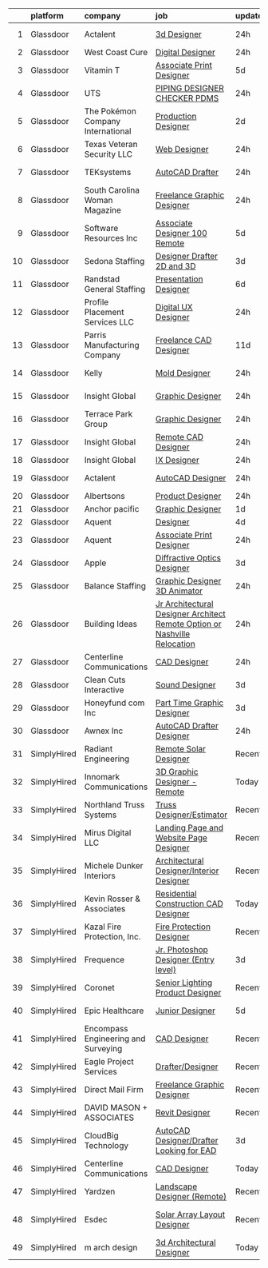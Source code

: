 

|    | platform    | company                             | job                                                                                                                                                                                                                                                                                                                                                                                                                                                                                                                                                                                                                                                                                                                                                                                                                                                                                                                                                                                                                                                                                                                                                                                                                                                                                                                                                                                                                                                                                                                                                                               | update_time   | location          |
|---:|:------------|:------------------------------------|:----------------------------------------------------------------------------------------------------------------------------------------------------------------------------------------------------------------------------------------------------------------------------------------------------------------------------------------------------------------------------------------------------------------------------------------------------------------------------------------------------------------------------------------------------------------------------------------------------------------------------------------------------------------------------------------------------------------------------------------------------------------------------------------------------------------------------------------------------------------------------------------------------------------------------------------------------------------------------------------------------------------------------------------------------------------------------------------------------------------------------------------------------------------------------------------------------------------------------------------------------------------------------------------------------------------------------------------------------------------------------------------------------------------------------------------------------------------------------------------------------------------------------------------------------------------------------------|:--------------|:------------------|
|  1 | Glassdoor   | Actalent                            | [3d Designer](https://www.glassdoor.com/partner/jobListing.htm?pos=115&ao=1110586&s=58&guid=00000182a56fd1928209be5ce1911ebd&src=GD_JOB_AD&t=SR&vt=w&ea=1&cs=1_2a99fc34&cb=1660632945581&jobListingId=1008072207025&cpc=0C139D4CAD5A6DB2&jrtk=3-0-1gaimvke2joq1801-1gaimvkeki6hi800-adb9abefc59e4c9c--6NYlbfkN0ChYVx_I3yfZ_JDY3EFoivtqvi_stwnZ_kRt8Dowt_l_d1ydueao4NE-oUleRJ4yhj-tWDigIkT5E6fK1uNbJaKfv8JEfTQ0zJrR1OUXUI3hcEK6ufD5WAO6iExwwNeBWFkgAgohavH00fqPN8cI9IybYbo5TmvQBp4zA14CY5bSjHiX8Ay755g2t_fS9a9kqvLyN1K9MlzgAWXoQ-YojAh5c4jI-cZet4_s2lT_FF4g2h1BS1gIuyEEU8Nee70e3nh58Q-C8EYsnQp9bkQQZSJxwyDN2rV-AaOgOWOCegUSZmbNBJZfH5x9JbapAbOHUoiCztPvXQuDBg8C8tEeQq0tcVLkd9u8UEBCHPhdHreoYwoxVaB1MV8exANaxVrk-pLSSyga3XTpkNQNX6oHWMgvOqei6gl_w2MsR5ZUtschQSJFOKzDr4kI1uu6NSfEA1-cArSjn0cRedaAagzSh4qOv2M4L5-TSbRIdf47YhfUda1oaV1TSQSzL5DoKNxp94bFIEXS6riUgnfUDCt0oeb6w_o-YRiQuwLqQmms3f5O-nUuFNgcE0OuEV329k9UmoManyBESR5tkp-c4VmcGgjswU3iewL7wE12UFq2H9FhgYNCCRYGhaX3vP83rI_y-GcVACTEDFG1HsO9PJME1xF3nAPv9ysvjJ4Agalz5zRif_Boe8DesaJ6wbPqlZG3yxF86jz9J7R2TZ7z0XQaNeicD19B8LR-evz1OHmTw-DvLN_23JQUIb-BJpJDxE-3Q1UFNEWihk4v_ts-5FYyZ08MmOFLagAjrIvbz6IWz7_cWW1wQkk_93m3qR4avOfk7xAtxoi1_rT9dBAg10J5-ktdPY9F_6ccmLdegdscdUJ5ZlqXOdndI2l3sbztedwVRCN4hTpXDyGaZCE_7vN_9kAOCV3ftromjwASxMrmuIXI7gEgrozxt4GGspf8B8OIbNf4gRklRHHWBy8TJIh2yE9pXR1DzYrQ5ss_eGuQrMXNA%3D%3D)                                                                                                                                                                                                                | 24h           | Liverpool, NY     |
|  2 | Glassdoor   | West Coast Cure                     | [Digital Designer](https://www.glassdoor.com/partner/jobListing.htm?pos=109&ao=1110586&s=58&guid=00000182a56fd1928209be5ce1911ebd&src=GD_JOB_AD&t=SR&vt=w&ea=1&cs=1_5b9970f0&cb=1660632945579&jobListingId=1008071878075&cpc=F4EED0218A761C36&jrtk=3-0-1gaimvke2joq1801-1gaimvkeki6hi800-dc2d633d919a3509--6NYlbfkN0CNayYzF1mBaI40OgT78t3Q2d9IxlwDzhsYR4HK7epYUYZQQ63_v0ZtXFMROOAW-K9tDpToQou7zQF1G0NoRB57I3GUZNq5D4NC3zRr5aY9mIshirYND7cGeqpEOe1bJK_N5FX0nbf_UaylPZigVEJlimGazHjAVa9IunPb6AnTcHlaN3qEbEGYWAsfhjnMNUqacfaAX19zpgoOhUAMgZNIUSSHvEo-IXDgIbbnl7wQgQ7N2752IsDdjBNpBlpEJG7rLO77VJ-IVgVGGKbsruG7mHUWBLhEprandNH470GpDzZY1XRyM0Kz68MLTG8FtBtzkmbe6wKBlnHrlocXBxxhSSHS9yvJYKnv6mLc12kMf30vQC79KRDtwSXh1dD7SO60Pz5nrskWhyX1w_jjtpvNBUckyHRaoxuBpGAtMPDXodl5RVo5oBdtuk6Dzg2PDT8Ujcc25z1fiBnNfYmcNsYPliVBN7DvSV5WwYyaKltDkaBbfaKcOoQOc9TK17G8-uA%3D)                                                                                                                                                                                                                                                                                                                                                                                                                                                                                                                                                                                                                                                                                                                         | 24h           | Irvine, CA        |
|  3 | Glassdoor   | Vitamin T                           | [Associate Print Designer](https://www.glassdoor.com/partner/jobListing.htm?pos=129&ao=1110586&s=58&guid=00000182a56fd1928209be5ce1911ebd&src=GD_JOB_AD&t=SR&vt=w&cs=1_70d30c33&cb=1660632945586&jobListingId=1008065785605&cpc=654405A9B1E0A9F5&jrtk=3-0-1gaimvke2joq1801-1gaimvkeki6hi800-3f2075a96d992cd4--6NYlbfkN0DMrcEu7yrtATojKJA7cEzGQ3FdRGWLh0CZQInL4ECGI6k5tN82kdM0OKoro5eXmjocCna2NqwWn_wGiL8oa93vyqBb6CrLsyOu5N_lpWo9JtVIEeGDe-5WXNYuIyTNJ-n9EiyV0UVL-NkVPQMr3qvrhELkXi4do3yxyKmhb9f3F3-zP5c7stx2gHZOiCf-1lfCbrbCPXbCdTYg-GGmPimAnlpNAc2Q8AXtUpvi46q073P09Xj2bcdphDJ6qLOFeTUe42fCyzph6ToSKTBJBxA98l6Gr-0_3laHkNQKTNGui_UFBNaGNpNbgMUYMwoimSCKJtkErIsjWPDSn8y1WTcsXnTFiCwyTmYkRcOmSgBOxNoWHy7PYla10z2jKlydxqn4KDJ5KyltL9u2DTX-KayeCwToeQfOyVxauE57PZETW_2ePB1gA8cJDFzRFzZUHdlz-v34hrA8xRNP220aV1bg61QbfKyqghA%3D)                                                                                                                                                                                                                                                                                                                                                                                                                                                                                                                                                                                                                                                                                                                                                      | 5d            | Remote            |
|  4 | Glassdoor   | UTS                                 | [PIPING DESIGNER CHECKER  PDMS ](https://www.glassdoor.com/partner/jobListing.htm?pos=103&ao=1110586&s=58&guid=00000182a56fd1928209be5ce1911ebd&src=GD_JOB_AD&t=SR&vt=w&ea=1&cs=1_42e879ec&cb=1660632945578&jobListingId=1008072094186&cpc=E1C07D31E98CBB16&jrtk=3-0-1gaimvke2joq1801-1gaimvkeki6hi800-4ad24804b29078de--6NYlbfkN0D-KHsG1r_f2pFjBcZYK5RdY5BCnmO5zEP18hsQpln7sUbsDevT-v4QbgJkdLOv53EtHThIb7qY2Qo94WWktg2Lc2o9iDLK9KAZjR3kM8H63V-JFOh_ncap46Z7WRRZbjjwTICKhpjNb8tISbj0g1QVS_O1AWP8yJ-WCGYKYsEJmyDBLnAzqjg4Q3PqI178YmCNtd7hSwgVjh_iDIUsAH5zAujmGnOwjLBUMpyItN_VlFb_TtYEm8a2E0P_WLdiJkhfTbPvYmcFQAblevS1AlIjF4z_JzXKLyQYWqSDw6Rm-TjN0AgSFLZJxbFG8lYb48bj9NqaNLAZ3RD7ReZ6trnqpBOlr1joWkcuSLUyHHgPmDWtqBjqBJSmYUkO5XxkM5l8dWj9AHFQXlNMcQ8QVeaTUsJNeNn8FIPcQ3cCULFnZZdu5ZrtWdYKCdmTwWJJOOh8FUgUoU4XwJ9tx5rc1EHuiZ5QSayWIVzQ5qLU1tProiF43pG1UnEtznOKzXXbkFNSv2V5bt8PRQ%3D%3D)                                                                                                                                                                                                                                                                                                                                                                                                                                                                                                                                                                                                                                                                                             | 24h           | Remote            |
|  5 | Glassdoor   | The Pokémon Company International   | [Production Designer](https://www.glassdoor.com/partner/jobListing.htm?pos=107&ao=1110586&s=58&guid=00000182a56fd1928209be5ce1911ebd&src=GD_JOB_AD&t=SR&vt=w&cs=1_1c78eabb&cb=1660632945578&jobListingId=1008069960134&cpc=18C9CE28155C17C5&jrtk=3-0-1gaimvke2joq1801-1gaimvkeki6hi800-e5e687c9b2ad3558--6NYlbfkN0CsgUO0V2fSZxJANSxJiftVXeq1wpG4BxYFHzXoW0hPJnnKXvOitF3aOGGKDfgwzkQXfuzfYXf1HzZcb7z9mKbsvYnEbfDZHwgGJcc1YbVrdzQGFgE31k_A2_4dDi0_w_MrMdUcTCi9PGa69Oj9Ff3faJDdlEsYznhuSZVbQdzdCwa8IrqKuyRFWVjXh0dd32YGFak2U10Tw9-vdffydmbh12kkzsAy6BFWdQvU4KinXEbnOq7Lpi6eKHWtWcSD2gZmiOeWKYM66u2o8MjDSdjaVLpXFXAgs048F-DVP0ufsW-SoeKCL4Z22jcozX1tUg1nIgcJt4pw5wgkAqNyYk2J3S8O4ryewEHg8rObmer0RnHgCkkTxWsjVSBwkjYr3Je9BxXyR3pVL5EtWHKqV-U1IgxeLKoHw8CCM8olPqXxdqIHI4k_sr7xmp_ylVT0XVxHUCGP1-2EgqqY8b0wi68N_nM3-IEkmR4zS99HMIlqpbmdbh9OV2Z4WCFZ6w5W2MEc4vaulfTSSB-ulSyUElD71MgJwfbysLaxwaH3CwzssC3CC2UNkWF1CvYEPMSu1yTaW9tvtQcfsYqZvKklTvxR9xfuSIiQUti3h3UDclFc_sGAnDnzL8mkHpue0QWBsy_F08grCG3JAU7tSUWzPvaLV2TQKK2NZaP1xAglOlC5LaKWr8_LPeC5Wnm73a_y8nuMOx1hLLSNNdwyEKbqoOl07LMahdJor7qrVuelVGpdKliHIFy5JslhM4naMQS6ObEG8Q0hxKtKGVfbXtwAym1RLxRe2fZEXw8aRK1vFFspqvxAB6tb1M5CXHg5vZ-lZOh3fXJKr11leXB1t3UTmLu-fCY6q4xt3NntcaBHyfreoGUKsux7kcUxZgQL5dacAIIAC3s5HbKXiPQWUF1TAN4sk8mbvGTt5pZ-ZneSf5UMLg%3D%3D)                                                                                                                                                                                                                                                                             | 2d            | Seattle, WA       |
|  6 | Glassdoor   | Texas Veteran Security LLC          | [Web Designer](https://www.glassdoor.com/partner/jobListing.htm?pos=108&ao=1110586&s=58&guid=00000182a56fd1928209be5ce1911ebd&src=GD_JOB_AD&t=SR&vt=w&ea=1&cs=1_a451d735&cb=1660632945579&jobListingId=1008071728283&cpc=1120CD366D53BFD9&jrtk=3-0-1gaimvke2joq1801-1gaimvkeki6hi800-e2d08a19fbbe82fc--6NYlbfkN0AZiaPZyccuKjlre0e0RaBFeO48J0QExrO5hcuLctOVaMCP73eJtwCG_IKpKc4n1EFz5uYvq2EMHugXJEMsgBkzAWZkgT84EIPmMDpV0Ep8UWAu88t4z8aQ6duU81VpPiHE_fedq-g3VAA9IKtXiVuxogVRv--IDbshQ0rtUO4mHrElF5CPGSzQm0CD3qwZlO5YSmrtiTZaNW5bmuFNX1ySkxjkUGJOAbjxb5kOjPCiCinqUcQR2k4dvWAzFbTUsPQbpnDJkd1Lc54_8vO-XoBvHOMywXrUV4VsoxzorSS8sbDfkXp8-2vRQ4TUC3yvYbQLyKuYrkI4V6Wum2uHaXCZvi2fFB3GCdRify4P2NWI-TeD_KQu7xVs4ozJSFBoeW1MP-XfcrRJwmR-USWv8aH5crYHcvVG9ZXdz0Tbnrq1n5G9wqamYKb6QsVzvWAwDpKSIBQ00HnH_sfP40NPKVF_cSsoGu6uYUI7sdb3zDcRA5GOsDubGJUOwwcQiqYVuj4%3D)                                                                                                                                                                                                                                                                                                                                                                                                                                                                                                                                                                                                                                                                                                                             | 24h           | San Antonio, TX   |
|  7 | Glassdoor   | TEKsystems                          | [AutoCAD Drafter](https://www.glassdoor.com/partner/jobListing.htm?pos=126&ao=1110586&s=58&guid=00000182a56fd1928209be5ce1911ebd&src=GD_JOB_AD&t=SR&vt=w&cs=1_7ebc160e&cb=1660632945585&jobListingId=1008072869301&cpc=1FDE87803EF93CD3&jrtk=3-0-1gaimvke2joq1801-1gaimvkeki6hi800-a20da3023ff7555f--6NYlbfkN0AuKz8EBO1xHDEL7V2YF9xF3dC_I9B9i-Zw2Jh8clPMK3KTieKealHQ6RyR_0E3ipRFKDZxGK8hSyWlmpmP935Gm5ktvFlCwLY_wvuJp7juVkT5dyC2UfTDNOSLdkhe0fWUGmjh3s5wkh3aEbnVo-9eL7qA38PjLdFtM4i4v2pYt0SO9cJse7PoHUdHc_4C6oUAxwFGAGQsw94NygSHJjp1Py3Z6tUuS90TnjzHUNRxL_B606FzPXlm4xcL0STQva6XTSlMQ61Ss0_LRanJ9zIB1M0TnQZWR_Go5kLo9Tsw5hd4CSQw0ItQ6g0RAvswek7GePqdrKx4L8nLPEap1IN55PJQKt9fS7wOZH8Bxb_S6tWW3846O6Gv957uoKDE-TTaQzJmNVRdHC7CuZo-ya3cMsO06egZgN3-8gIuI3c-zDXCYjgyU0L_OgeCe7vbbPi0e-o08ILeoNpg3s0fuQXm4L28fqDGHFSxQUFTsl9Q3ffQ16cMa8YPoFk49cbzFWgZq_5sllsxUVty6GJctmcJ2_wdkdCmSqGyDxR4iEE7-LslTknQK3ARQEdiMsISBi0M38EBi3N5de__Qpefbzo9MRNxTO55xeS5Okf-2uuvXPxV4fZSIqOxGvleqMtclrRsT6PtLSc03TxW8TrDZ6kvI_KiOhxPy7beMAsrAJy6rBBPN53FOZALniRiBMSFTkU7ysTreidiEo0KUgnyIstxB_SOH3WSv5RNXoHbcHhT3SLLzghxkC-XXiz8hEduBSIlygWGyv3KlHdA7sJqgVVc4oyJwid8syjoG_kcFz5JkI6-c3Uewr0UCb3I30s0aHlVv5LFi34s5Oh3oii8mYv9sYjLPPSzTfmtfxaNM-Lj6lPkLU8t1aW4SZ6gAllJz5NzjMpt9WCqbNWDgky8IQokDPGHolaosTqnZuxdhPArYxNBQqdZQ6lx)                                                                                                                                                                                                                                                                             | 24h           | Las Vegas, NV     |
|  8 | Glassdoor   | South Carolina Woman Magazine       | [Freelance Graphic Designer](https://www.glassdoor.com/partner/jobListing.htm?pos=101&ao=1110586&s=58&guid=00000182a56fd1928209be5ce1911ebd&src=GD_JOB_AD&t=SR&vt=w&ea=1&cs=1_8ed1594d&cb=1660632945578&jobListingId=1008071923766&cpc=9EDA28EADF1DF7F0&jrtk=3-0-1gaimvke2joq1801-1gaimvkeki6hi800-152aa32d01559340--6NYlbfkN0DsBOlmEAMqZtav1V1WKZO3RUElpafjggtWvxyDQ3xFSp838B2Cke2NjM4es025NXrYa6RSKd2UUj2i2nRfQRiYMOtTwSDI0x6ab8Lq5PWeq8M_o_BECNcTSzEkUf1mw8JPEETN-8mDq76o0dVB6hEs4ymPuDtbga-3R4U5RCUQmz2ZJQAO1t0BgrRaZwcu9uunMpxrgoNZKQezO7tJ9bg99HyDQp9fUkjjEh55oxMM_2BelXjmJ5JZ9V2DODWX6t7XyjUNjQQll7CCIpesyHLC2kMT4PVf69ixYnazFLD4XIsT9jrw7iRuJZLqSUY6c7DE72gVrnYxT3SE53ZSsmZVjyCMOipNq8eDa5egz21CmKGyZoVdpo5st1e8T9ws7HaMsSnJiBGvK32Wuod-d4S22rbXjpuV3TrVRNLE4kUesgzG8fRJOcqlnJerHHRGETayoQhaMiPS9r5t2FoXTTt7iprIlsJozdnBbprXCda4RyLzrUK3inNabBwDDmg1bcr4hUA2tyr1Rw%3D%3D)                                                                                                                                                                                                                                                                                                                                                                                                                                                                                                                                                                                                                                                                                                 | 24h           | Remote            |
|  9 | Glassdoor   | Software Resources  Inc             | [Associate Designer  100  Remote ](https://www.glassdoor.com/partner/jobListing.htm?pos=130&ao=1110586&s=58&guid=00000182a56fd1928209be5ce1911ebd&src=GD_JOB_AD&t=SR&vt=w&ea=1&cs=1_107500d9&cb=1660632945587&jobListingId=1008064848072&cpc=6FC5BA77C9A4CD78&jrtk=3-0-1gaimvke2joq1801-1gaimvkeki6hi800-554891a1d37a56e4--6NYlbfkN0A-7TqTJ-884Cex_Y5krdCeNtajjiiPqdburqUTJIohlyCiSLOWOsQYIC4MR3SKiB7mDicIwWjKWqRqlOJc5l_z6ubJ2KHYhX67iu4ahxpNWHnxtsxWaEZPEp46LvfVsIbTeNraRmnKcGhxA5gu2RLbDdzmIiH246lL8aTWC43uISU4ZXPof1Xdhw_X9PUSILUGWickEOCEzzhauizuI2nzCYITAVPoWZvaz0eAgJYAqbKNRi5ukY9QfzIBlKJo9GpYi9VQEXDABAsOKtQY8QuzaoKbc345T-5UHanRpvYT3z5Q-CMv_9uTGysaEzldj3ZZWlf9cZDD7-6bav4R6dqlq4BQpS_kxPlxD9ViJHGW46VH2k9yUd6eRgDFbwUI-g5MC7g-GupB42jUsLI_gDDWM7TuAQ8DIpjApzSJAEbmTXZa0OtcGZUA21QjVvPkKa1irnqS93fWOfLod9ssY0Q-9eUgnXM0sAItYWKAEUwF0N8evWR5gs58WSI3_bMxN8RaLKTYhjTFCcQsBQamjn3F2PWqZ1C42jE1nee5soo0lEZ-ZFBVeBAdj12rIqBVo-wYPUAFBySvZSyBo4fg1vIPgTc1GWlJ3NseC4D7nsLNL7oglv2UqHR43goPeWnYXSBg18a28J47dC2lV5Id8HgA_r_hQiX7Wxcb3WP4FJoiYtZ4U174pEhnXaKU1pemNxHXFuQg_9mtZcot7MgDZQJ_PpiNCwjba_c5_Qf_BQlgvgRrcwdfmxlV86O0Ws9rSTjrLBuJTyIzy9N_baF4T8MGXDczLgZpR5jfqgBIvlXaEOelntRT02xauEXmICZXENCsIJWgtM3qbnD8MS8T9_P-5oTchN3vsJfxvmgy3-132en3mzEX8krCsTxKYd6Nn5srvpWrHq_lXa8UAlNxKwpokISNsOnTCVrHJQrLsWWtjVSHUFNlL1gwOZX-RCOMShiRiPpoV3gqe4AL6x9an2PBZiQpIGhD-CaLCdgqssMaDWD1BYwnutqbRzGNqHh5t9I%3D)                                                                                                                                                                         | 5d            | Washington, DC    |
| 10 | Glassdoor   | Sedona Staffing                     | [Designer   Drafter   2D and 3D](https://www.glassdoor.com/partner/jobListing.htm?pos=121&ao=1110586&s=58&guid=00000182a56fd1928209be5ce1911ebd&src=GD_JOB_AD&t=SR&vt=w&cs=1_c1e64a29&cb=1660632945583&jobListingId=1008068862458&cpc=3DB599BF2F4828F0&jrtk=3-0-1gaimvke2joq1801-1gaimvkeki6hi800-7b516993cf24cce8--6NYlbfkN0CTRLmfzwekP9kdn8MCpub2J-dAlmPPu-YzMlOQ6GyTqK4pYVBM3iZCLV_ZmCSmnvX9lCNrR8V2grFGvyNp2LNhZYoxZTPmZDPCqxh9MdbrmbGivjgvUDify74IRC-YjaU4S_QYrQsiKteIGRnBqHSduZloErnV48kTH-yZOe5LCfzsPuuOGX6_OgarxiFrcTHUDdHbZdGebx-8tj2ahHJCOp5mqiTYaMMKWW9WfT8pwYhyfqtB4T6v6EFF8b5DNNWLHOp4utbk_dkw7GtFAp4hQ3oTt3FxYfYD3OwN2lSaoKoE-9AmceaqiXI9Etqjbq_QHUfKo675XEoLE2vAgm7z7eSShDZz3-gp1KqWuQvN89_M_6QvTTFAejfcIMriTsyXVR4zp_W2x5EK2suMhPWYINBGKdEubwViJ23bWZk4_AuSv_xncnOJmwTDuGFMefF2LBxHkXka29b9bVX9e3PWt838jllZPrpHcLr0dQ3q9HvHID9pDn1aP_X9ChPLHHXxOmNZgsmONH1y63_3vhdB41avSkR8hd0XlGTZleXbMPpP5CLkiuPfnHTtRYXb1GVvqhCORZwRWA%3D%3D)                                                                                                                                                                                                                                                                                                                                                                                                                                                                                                                                                                                                                                  | 3d            | Dyersville, IA    |
| 11 | Glassdoor   | Randstad General Staffing           | [Presentation Designer](https://www.glassdoor.com/partner/jobListing.htm?pos=128&ao=1110586&s=58&guid=00000182a56fd1928209be5ce1911ebd&src=GD_JOB_AD&t=SR&vt=w&ea=1&cs=1_a9dd93cf&cb=1660632945586&jobListingId=1008063298542&cpc=3BA4CE39D5B5DEF5&jrtk=3-0-1gaimvke2joq1801-1gaimvkeki6hi800-0b54f212e55a6be0--6NYlbfkN0BP0SNj5t90jkfF5SbRhYc-YYyKnIlIACqwosTKYtJiUIZThkB0VlnPZlPMDYyUQwmw5_0k4iNpj_WEsspwh-S0oVsA2NlOygYAaNApMGLrS-MWydaLCHwMtbclT7s_22FUwOLWRr1CAY9lnSdIwmN7G3lYFUktr86MZuV3IUgzV2YGq9w-4OHvnv0--Os12UyHpgrV3zDzKuSraPE-KByTd_jEAh-m7u7msu3-KL1Ko--XyPh6QMIVaWaA0Zq8sTrwRX6Jza2_8IzJp_WIpSZ2LtqswbFAdQQQ5IeVsM2QPQ5ggoZfxm4Wvqi4ir_tYdg_Oj_c4TgnpqljfPRUHHlLzLmunWUP-yXOUKtxAcLCRxohdqZfAgzBs-kq9BPT1zihAIAxPvSZzQr4ivXmQYz8DLG_nbD3Hya-57Da848OovgbJ7PVp-0iS2nZfILW8KEDNom9Pq9dqyEbRVK08Ky6YO3BjJvKn1cycZtb3CLxyO4ursqA0VN_-A6pCFGq6-0WHG2zadi87Y_zdhzjvIphHR-Su980r8cs3DLUbHkHojnNUfdtRZX-laZQoNmuCAu9xAptD_Vev9ELVd3pJHl4_LmUvvJuHqzWEnDIaYE5VGhkdjoSf0LHiBDLYDBx3_SB0Gal9SXA-WJAkbX3ZhVl_Kn4XHiQa08%3D)                                                                                                                                                                                                                                                                                                                                                                                                                                                                                                                                                    | 6d            | Remote            |
| 12 | Glassdoor   | Profile Placement Services  LLC     | [Digital   UX Designer](https://www.glassdoor.com/partner/jobListing.htm?pos=118&ao=1110586&s=58&guid=00000182a56fd1928209be5ce1911ebd&src=GD_JOB_AD&t=SR&vt=w&ea=1&cs=1_09bc208d&cb=1660632945582&jobListingId=1008072864523&cpc=1120CD366D53BFD9&jrtk=3-0-1gaimvke2joq1801-1gaimvkeki6hi800-9b5437ab7eb32001--6NYlbfkN0AB9QmTA0CCjNV0D_cA_rQfbQIKI-slyn3CIlmX3zDlnnk7S89tk6b_lE3bmj4GiGS6XJosJnrl4tpd23JSc7xrtaPzP84zektZINU1SVvqHwrH5R3cLOCCUh0uC5Xq655rC_kWXwbxKq3QosoKFM6Cif7Hj9tuMf9l6QO4yBYFOcbDu41ardeAQzhDaRUVsC1Rti9ZlLTZ5krSvk9BzcnV4JFZIiQmLg4kn0cXj-20TWHVUt1gEVbkqtqCYglSgmIfqtzKz9iIm6Dcp5v5gdoNeczXDoVCKAde_ji5RuDGEd5MVN5izTwV47-y6_wbSAmfgzXr24asVRqWomSdwFPpD4GWf5Wcaj1yRdf3TZegtSA2kBEB-jpR0njM8C64OVlD59gHc1BsxNYKnH7SIizYgdEnWKv0A3d5J3Xy5yVgBPjRvtH2kcgNz07sxPH2RMzXPMvi2PJ84H88TRnmmn4lGFfhEDfYsXU-gnpvl8eoU5nPoXYhCUsgO6YrgckVmLhNJnqHkPmugmvoIyw2m2OuQH5b3MJmJ2PoosJfF74XSUd1T0f6G_GV)                                                                                                                                                                                                                                                                                                                                                                                                                                                                                                                                                                                                                                                                  | 24h           | Columbia, MD      |
| 13 | Glassdoor   | Parris Manufacturing Company        | [Freelance CAD Designer](https://www.glassdoor.com/partner/jobListing.htm?pos=111&ao=1110586&s=58&guid=00000182a56fd1928209be5ce1911ebd&src=GD_JOB_AD&t=SR&vt=w&ea=1&cs=1_fa048195&cb=1660632945580&jobListingId=1008053326360&cpc=1160948BCBA38B5B&jrtk=3-0-1gaimvke2joq1801-1gaimvkeki6hi800-5b16a7d49b3ad3c7--6NYlbfkN0AbiWdSgJSh_Q9SQJAOMIx5FD_sXsj7zEIWxuQ-sifCvk92jbD5ArFd2s63g04BHnCJT_ogiWzmoS1jHJzVaPFLU_-tx4uwES4a1FwSjcZaQi9-_Q8hCQ7gnLQlxMUpOo0BUayIHe2x6i8vlilSd19uPWA2mtDa3TI4Ee58AL4t9g9zVEdU2GI2wZbvb_8FB88quJaHuLJgudQI4d7tTryIW4EbvHMb_lvOQPXu79RrGmWraT7g9S3Lk6lcwSykSIooJut6m5DAgIA8YBiQ82FB1jp8Vb6U79Qg7DomeMrZaBsFEUAZKB2EmXCXtpczyMg_SWqm060SqOKqzMHQcSp5hPtaGYp9HVQh--mGUHS0D1QTzm1G_E0ZEgVXBbh0IMQkt1rWMjqzg2XZFPmI6z1D4OiTKcPjFZjbzsESXb5wHenEAWUfGLy8cN3m1O3XJw3jwn7GbWBSunoFn2ox5p1hWm_gzv2wCGyp2cVk1Nt6fUoa1ULTlkbb9F1eIMRbqqc%3D)                                                                                                                                                                                                                                                                                                                                                                                                                                                                                                                                                                                                                                                                                                                   | 11d           | Remote            |
| 14 | Glassdoor   | Kelly                               | [Mold Designer](https://www.glassdoor.com/partner/jobListing.htm?pos=120&ao=1110586&s=58&guid=00000182a56fd1928209be5ce1911ebd&src=GD_JOB_AD&t=SR&vt=w&cs=1_21aba7be&cb=1660632945582&jobListingId=1008072514205&cpc=2F9DD8B511C89582&jrtk=3-0-1gaimvke2joq1801-1gaimvkeki6hi800-a715c1ab274dff29--6NYlbfkN0D6qFSVCaa8tXn-rJ3OcXif2lPyFmwsE2iZBGE4YLg1gz3DzxANTQL2R188vJaRnac8FAnpvLKGFYgQex8V6NBmoKPJtWJvr74BKmBd_Sew6au8dirDtXKgl6eznMIDxrS55nOgbln5FI5ZyWVBDIL6xgVehrD1wG8_bgS_26lFbK-fwnSOI_z7QqiWlpir9HMwK7FOvC1BTydzkYMGc0TJcr0p9LCTKBH-k6ZOCjkl9PaW4lF-tZLBZ2K9BWHOOf9PdTOrbhH-Ve7wgpQSDX4tEam0UTMB14HGh4x3VAwQygcoZTAz724XAF2XDFFFtsIO-sxcF45sLzwOP65sq_Hne6Qx4s6tREnmsa14uYZtEiNbFm0QE41Xt-VH5yzpxjodkn9N4tl6hqRjeZicb4E3qUtgD3KwkeJwAlukiV0_bVWNBbVwtWwPyOihWmm24UEoDTKClmaarJcA05mXcywi08YRi2csd9X9HLmgMMA44LlQ4RxNb4NLF5sXXT42ah3QlUFOT3DU5y0-AvZEV3-BRKJJciLlIXcbfT3n2l-8jb74Y2nWoh-vV-J_gyQYKWMGsYvBGdar-krR4tq3z6_qBi7umQALHgPYNCNm5v7bTT4qvrQpcCmXqoecs78TAvfa2cyAgFEm4dHv1SDGznry7pdc5EBGYFhYVSEU0Y8ncvbwW4rY3kDoeLdmuMp88kPHpywqISqaM-VntIqlmdqowfifFrFnzULg12SSJAJOtT7spMAvW0OBFON9437Ul9-zAZXlW15wJ5GeaWx-JuFkUQdOrpyaGdcNcGsJij2NRRFn_6dNT5kUSFmGN_qxQ0EtAhtudl0AVtuFmCpioJvHt4einitrxMAZKYbB09B8PL4ILSt9MmpCOeDC-4FY4Amr-qAit3HaKHFKmblO3ELax4cXmZyOKgbQdD1wcQgqs9HSAZa-wEo4Oj8qB2tqhPijv14m9HXV_M8dQcJ2c-LWKOrY82EgTCldywyI0MAGxjWr4UVcNtZWZFUuG_vUNzIalaYukF77YBE0MzGbPNFcd2UizXdhkx0GRRjLiw_1BWLtLSJqFR9igun-PbTg7S1hHm8IdGI8kWtcSOZF18cnkBJxICj8pnKCfFYolFiTE5Krtw2J3U4kSHiFoBOTCCVp-UE5QB6qXyvLdxT5ZKqOj_q53pPoYiedLP3TbNNdugPp-vCgP2mfpUJ9clzB5Zc%3D) | 24h           | Port Richey, FL   |
| 15 | Glassdoor   | Insight Global                      | [Graphic Designer](https://www.glassdoor.com/partner/jobListing.htm?pos=117&ao=1110586&s=58&guid=00000182a56fd1928209be5ce1911ebd&src=GD_JOB_AD&t=SR&vt=w&ea=1&cs=1_33b33f21&cb=1660632945582&jobListingId=1008072469756&cpc=F41FEAB56D215062&jrtk=3-0-1gaimvke2joq1801-1gaimvkeki6hi800-94bc4dfec7494e9c--6NYlbfkN0BKkHZu3wF05EeDimN_p6sYpKCMArvwa95YdH7UpkaBCuXZAtggzO9lWFPdGsiWEnWoZKOtGEPRM2VDjm19OBMzX7uidoA9K6x6e119oZHhSg-cTAe1kYo1YZr0R8xgKo_Nm_6Iax-6L00BR3UBTLOWYv6fNRwXUwiMpRoMu4HTQtFGovdlvFxlR8XhnDwa19MpxeroVPkdCMBNohYJ_NGhMMU-gNniq6_XJZakOVnbxzJmfpIRq3DsdE-Q2YlID_6bJsZRCeD01xTN6yd-_0T1HFywnqHyKha81tPI2ZROczXcU-D6Pq0lmtWeD3WpLI-XK7oB-P6COKQqW7d6V4ZKmuq2K0V8zDxT-T6PTamr0vmw41rplW9UIzmBKA0-T17crgXwPo8QBVB2SCkJl8t9c3bI7zqJZ3xi1-xJesIaz76pp2EaOQ8WCkg98uHLK3K4MapkiZ4mlvOvlz19c5YmrzX2LidIPH3l6RynF8nVZn2wQoZHJf2bYDzHmhVVggrYUH4zPW0N9Q%3D%3D)                                                                                                                                                                                                                                                                                                                                                                                                                                                                                                                                                                                                                                                                                                           | 24h           | San Ramon, CA     |
| 16 | Glassdoor   | Terrace Park Group                  | [Graphic Designer](https://www.glassdoor.com/partner/jobListing.htm?pos=102&ao=1110586&s=58&guid=00000182a56fd1928209be5ce1911ebd&src=GD_JOB_AD&t=SR&vt=w&ea=1&cs=1_d0ab57c6&cb=1660632945578&jobListingId=1008071771163&cpc=883DC43018083D9A&jrtk=3-0-1gaimvke2joq1801-1gaimvkeki6hi800-1d00a75cd6ac082a--6NYlbfkN0Bo_CM2a8GgFIiw_-9fb5ug3xmG_MFCzpxBl7ntROtVZTUTxHtYlRzz3lw_bP8ctj5GdDi05X6UjoVBm9mDJGIGWdcVjIqK8pDDmJmd-nspBUEUl_wy8LI9qwPmmidA7fEAc2HS7zcIM2VU1Lo_Z70hDIeXVdpCHNHoxpNIJTTu-2WsIY3EVyCX3PRbQ8PWsN81ffotqXBdfAPjo1d0gRepfb6yknzoVowpLSbVdaT4zsjHnKEHhmnr926g5H-kR_mOnI1R--ybQ-oXbgjzDG5A53D9rp3gQHTjyvFI1_q87xppzkSMH2ajvk4VnmD1F3cFmzAIksjbtiNVOb-IAdUY9ozaZ61yi6kTI6rssDXK_8irrMbWIhL821XpduRyGhWVa7UKHNb9KuXGfEmhEcG6rFE1Qltq7QG8bb7Ck5zGXrREL9k-1nlgwIuQHLCEtNFEd6zFDR9wkCeLJ3TYN5mFSIzk_SBLlR86Ji51P-LmVeVOq6Qv7QPXsZdCWrqDyGfjSxxLBbZwRQ%3D%3D)                                                                                                                                                                                                                                                                                                                                                                                                                                                                                                                                                                                                                                                                                                           | 24h           | Remote            |
| 17 | Glassdoor   | Insight Global                      | [Remote CAD Designer](https://www.glassdoor.com/partner/jobListing.htm?pos=114&ao=1110586&s=58&guid=00000182a56fd1928209be5ce1911ebd&src=GD_JOB_AD&t=SR&vt=w&ea=1&cs=1_a0be0b46&cb=1660632945580&jobListingId=1008071987058&cpc=654405A9B1E0A9F5&jrtk=3-0-1gaimvke2joq1801-1gaimvkeki6hi800-e856ff6322a7555b--6NYlbfkN0BKkHZu3wF05EeDimN_p6sYpKCMArvwa95YdH7UpkaBCi52Bcb3JNt3gbZrKB95T4Yh1QqEfzu7qjFTdptpn2E5am5yZMHiKW4slHd1v5DBgsPYmiWiv2olA7-bZl4sW9kzPsKh0h0Rrw1-cwJ2Am8bub_Ba3B6DCsgrxEv6josim3nvRVObG4KX4BDg7oCvxE4tOHg46Jcnvlx1x08q6iz1lwWPLYWKvPEKqK_tPZiAA6u93OhUeSNXsQRM3Kp9APmZJc9G_9OdEVJflviqFTR10TJf_ntFZV8xO3nE0IjcGt24QEo5PsYHG3Y6jjNba9I9OyMxcjm0Z2_j0Ycdfr3uJo9VmyNdQwyYTJFedIy1xWJLXKUMv84y6lea2xlCxpeU0DDCzTLZ-5pQSu7CXEB5zq4QhndqoWiAjaZYhcG0JHH7GjfR14hgreBtgNgEQ8e5cseILYqYNGTGNZl2hT6ooXzhf3O2Us37lGmFCJ4UbYhE921QArDoCiYNt3GEKQHH98k5N-2Jg%3D%3D)                                                                                                                                                                                                                                                                                                                                                                                                                                                                                                                                                                                                                                                                                                        | 24h           | Remote            |
| 18 | Glassdoor   | Insight Global                      | [IX Designer](https://www.glassdoor.com/partner/jobListing.htm?pos=119&ao=1110586&s=58&guid=00000182a56fd1928209be5ce1911ebd&src=GD_JOB_AD&t=SR&vt=w&cs=1_6bf2f99c&cb=1660632945582&jobListingId=1008072193267&cpc=444700D72F2ECBCE&jrtk=3-0-1gaimvke2joq1801-1gaimvkeki6hi800-a1f51da21cd901d9--6NYlbfkN0BKkHZu3wF05EeDimN_p6sYpKCMArvwa95YdH7UpkaBCqc7l59ErwqcIquYO0j72peJIlMbi6TO9Q0uBErUWlVnHqDb0FphU072g6Il_BmNl61zcTQFXY1sSyS8gXGWk1XFM2rbMLCZ4ena5dnGuAendnE-ZBhDvm8TmYpou4iif78B1neZd-Y-YwuQR5YDGxxb_MBEyPD1aW7eX4tM4jmios_ozGg-hm0KyPSlvp7MrUsN2Dz8dRnqarbojlJz-ZFqGCQ91ZSqOe_638xcrI--bZpwtcHQ1R77EWnzGOUBSOre_JyIbv0ne2kYxmz2nNnde4Y94pVuT1DMTgQWClRWR1nRombiIBDm-n_AyssKDfVDxMoDYXXdCfkpfp3L5d1MnPco4AuDb9Om3_Tou-bb3RgmXgXqyZkkYwFZzpIgvFhWMUpIEVNnMtzYMF0fpabaydDTGp-H5DaeZlh64of95xqzHfG9Z_ppX5f4fnZYggGZCXKvyfkm7VNseglI_vE%3D)                                                                                                                                                                                                                                                                                                                                                                                                                                                                                                                                                                                                                                                                                                                                   | 24h           | Houston, TX       |
| 19 | Glassdoor   | Actalent                            | [AutoCAD Designer](https://www.glassdoor.com/partner/jobListing.htm?pos=123&ao=1110586&s=58&guid=00000182a56fd1928209be5ce1911ebd&src=GD_JOB_AD&t=SR&vt=w&ea=1&cs=1_ca3fb64a&cb=1660632945584&jobListingId=1008072880105&cpc=FA84DF7EA1EC2398&jrtk=3-0-1gaimvke2joq1801-1gaimvkeki6hi800-c2d922dedb884dd5--6NYlbfkN0ChYVx_I3yfZ_JDY3EFoivtqvi_stwnZ_kRt8Dowt_l_d1ydueao4NE-oUleRJ4yhga3EuJB49BQnJ49LHy5DcXSp0VpyL9bvs-VfUrTLggi1GWFg1kRnNL47Oy3xrSoOEDbh3q400rkuzC61aPeYw65pnb3bhmKiK58fpUn4DsUj6wilvMTPzEh3VG9kE73kyhkgHLuG7HI9a0H7mZJ7d-rDesxdLvHtlcNpm5HQJ_cI2sTu79FPTFHZKcaDAbcXYj4FAOuVWP9fYhkyDVUbW4QGJr7dKV6TnPSGIXMq629-xdDjcekuF305YtFf2efPTISByQtzHaNWwAIYOwdpt6cJ10ZY2AqncTweRB0bQfrDlWGcPF-PYi4yTT89XKYKOeOXSzTXk86K4Gt4AoE4TL6vXAGuKaZu0nhYQYnhSl_UAqpypgPep5BkhtKrh0EhpGok8lrv2l3BmTVvwWxbibBbLNdjgM9PhyxPpsTuLuICfYpybpMbLtoswD6JHnNB5Kv8HAGJ541Dm0E0niZ_JnGNgxWQeahmlCCSGnsg0lNtNT-HQTjMzokHwVLi15kUiGmSBsE5xvoDI2yXU6yMZGsgAaaW_EiB2-1GD5aU1REhR2-fWtwFfA9iYNns7TFPIKJtE1ZTzi2TEvRyn3iCRC9lhCHmS1PcUKBLv-ZVKXQhgUun9KBnkZk0zVd1V2lvCh9a2WDcIx15mh2WKajUVfObiFCDnufsjeb-vVLdANQVk9Q8KFDqSn61dg2AMNXvIejeKoCvmvnQcTQLt6t9Nxg4arGdj134qcW3jvzFjw9FfadmIw9IqdHtDZ2DDrVMCBUlpIR3sgEdnHxekqQ4cGIp6aZ2habLUFEppeurAkkBtDt5eaNcIc6_s8936lkJ6rCBLfMTIRyU_RHoyaZr80SlFggFMtoxE6BLQJjpHR_oKQL4TtLahS6W1MfsDfs6Aarnd9uRaapM4GF9r_GIi5Q2vfrxoHukaNeCOTDUc8eQ%3D%3D)                                                                                                                                                                                                           | 24h           | Las Vegas, NV     |
| 20 | Glassdoor   | Albertsons                          | [Product Designer](https://www.glassdoor.com/partner/jobListing.htm?pos=125&ao=1110586&s=58&guid=00000182a56fd1928209be5ce1911ebd&src=GD_JOB_AD&t=SR&vt=w&ea=1&cs=1_d8339e6f&cb=1660632945585&jobListingId=1008072230636&cpc=1160948BCBA38B5B&jrtk=3-0-1gaimvke2joq1801-1gaimvkeki6hi800-443c3222faca4c24--6NYlbfkN0ARyD88zZa8G4fZaD6jLAgXtQ8K-B7dWBWCK8oXQKVaKig_6nzqbLjwMGuvQzHRYlMY7kwXudGIZbfDtJC1iosHJAKEOpowBn8UZMGtipQ4oPkEXuCw5zBpngGA02HuWJkl-2MxiyjIBBpvWaimYTCDXAnb2CaP5C1by68F-kmWmD1VlIU2hLdwLQ4rWjZ1PUU0Tv4TMlBbNXzhdt1I2mAyCu8skJHyzRiUCI1YNZ-GODz04m3K2ruK4iAFbmL0qcIBW1CkMgs1I3nSvb7ExohrKVN_z2dHrVQxGh-JtMcHnHbc3tcRUCM9hu_LkxgtREewjcvQl1qcM-cY0NkQeO69LMIqTE6Sy9gBqNDXo0UAK2yRt8BOap4mUnGQnwzY7zbrbxECHJQEEjADlS3H5AvZw1XeNRwvrzmvS-XnELTKzAozCYmHRJqePe9Pib7inBeS4SRdAgkw4ZAXo4lnoaC3iMcjBOtRAEXycjPUehniWc4wAQTtODcG7cXZbtFN1PhYBKH6Y2k0Aw%3D%3D)                                                                                                                                                                                                                                                                                                                                                                                                                                                                                                                                                                                                                                                                                                           | 24h           | Remote            |
| 21 | Glassdoor   | Anchor pacific                      | [Graphic Designer](https://www.glassdoor.com/partner/jobListing.htm?pos=110&ao=1110586&s=58&guid=00000182a56fd1928209be5ce1911ebd&src=GD_JOB_AD&t=SR&vt=w&ea=1&cs=1_2ebf4a81&cb=1660632945579&jobListingId=1008070156957&cpc=451933188B21919D&jrtk=3-0-1gaimvke2joq1801-1gaimvkeki6hi800-1929efd182986724--6NYlbfkN0DeyJ4CP5CzwT7broxeUwKBt3co1QwKwWitRQqJu2WRZ_kKpMlMYLC_RKmm7AbRJRd3YOEvMG3vNU2tc1zUk-fGFZxxlbGv86mwarwAbXEfl18TGLts7aSmT2LaKyaUmmlVMO0Es2bY-EsRyldHgQitetA9cvkPZ4CS6O8E83hLk8B6aOA2bj4KneYtCDlflYhf0nzYJbz5H3tRRkrwGEnga-3urOwgIvN-Fx_fM7_jPdU7nP2ve_toCYPHZi2nSVv47h0BVpk4cHo-yxLjbUDfipXdRKUbvGavGKK_2uf--U2euGblj5CLI4gnr3Rh9A9Xdmg8j125P_ssAOme1NkmY_xXIXJhXYEPUTyz1WV9EbQUONunLoKoe2fNi4l4AilzTQnko96FwOBt-FlwZlJK2EIG3NYxN0EAwid4D_i3Lxnoy7u7cc-3VZp7znhB_ikIGFT4MJ4V6ll_taxiHedKTM5ffcGnIFePOvuTCPwMuiK56tYOfe7yii5Vk_VmegE%3D)                                                                                                                                                                                                                                                                                                                                                                                                                                                                                                                                                                                                                                                                                                                         | 1d            | Remote            |
| 22 | Glassdoor   | Aquent                              | [Designer](https://www.glassdoor.com/partner/jobListing.htm?pos=127&ao=1110586&s=58&guid=00000182a56fd1928209be5ce1911ebd&src=GD_JOB_AD&t=SR&vt=w&cs=1_b7da3efb&cb=1660632945585&jobListingId=1008067092714&cpc=334ABAF5D42DC775&jrtk=3-0-1gaimvke2joq1801-1gaimvkeki6hi800-ac64986e2b4de6e5--6NYlbfkN0DMrcEu7yrtATojKJA7cEzGQ3FdRGWLh0CZQInL4ECGI9gD0Wolx9R2EDT7B77c2cQiCSnbCMQd_C_cLuDUtmt5n2aq-cPqxY8Jm8ZvfC8O7effs3tyA7wAgUar14u2AaVu0T8dKG3X8em2znhIB4hYljeJCSSTjzab9F-K2WdTRHuWXkmXxXsXzF6aSb_dpUIhhORHQKTGCVacV9JKg3DGG10aoiwMuETxcHl8G968vp0BXhOLyIhA15Ga7z5BQBgek8Z_fANYKPy2_vVeia9gbuLDyK15T_Q9MTrlxAj60LE3ER1VoJV3AQYMR1lxloCfxJmFpDL-1xz3Pv5g3tlacI_05hQrpIBfwSDmfdh8OWuAo7LVi77p-n9ju1pmX9V0FzwdYLsesQZWc1ni5M1T25T3QUwu0NMU8JMBjgoB4fnNOVJZ8BacjAa1MYCXNUGNUNEiVdMcp7anu4r8cxa8)                                                                                                                                                                                                                                                                                                                                                                                                                                                                                                                                                                                                                                                                                                                                                                                    | 4d            | Remote            |
| 23 | Glassdoor   | Aquent                              | [Associate Print Designer](https://www.glassdoor.com/partner/jobListing.htm?pos=116&ao=1110586&s=58&guid=00000182a56fd1928209be5ce1911ebd&src=GD_JOB_AD&t=SR&vt=w&cs=1_ef8c5ad1&cb=1660632945580&jobListingId=1008071958967&cpc=654405A9B1E0A9F5&jrtk=3-0-1gaimvke2joq1801-1gaimvkeki6hi800-00f356cc2357cb46--6NYlbfkN0DMrcEu7yrtATojKJA7cEzGQ3FdRGWLh0CZQInL4ECGI9gD0Wolx9R2EDT7B77c2cT3jsZRKD9cpf2kSZ8aJawxUGuPKwAXb6krssOLydSUOabMRWaagORXU-_kQyICX94AxzDdSMaltvHcbW16VRvCp3YuoA-VoKBJuiFGTVdItnqFZj4RNq-X0hrJA8Q8tefvowDrI4hHGiWx3bmPZAnNAs4IuFeHuOzXC84Y7C1zKGWGkz0rXZfS6cG1ZiwkzGij3-NMR_mTk8f0c9Prbi1B-7C8OKd6gUJ0PzRPF_TmpZ0rsffSGBNWQhgV-1Ea0eFibnyxzA7EGItZ0wkTR34Lsjdx5LQSPpy4CuhOKa18zdf66CRDyKh4Xb-ybJbhXWFr43tKzHqLl0R8TTmf_Gu0wRuzXVt0GcOzl3qfRe6roGFE3hrgRX0qjpF9TApyXUvPQFdvaakSuWFNnKt2gg-n)                                                                                                                                                                                                                                                                                                                                                                                                                                                                                                                                                                                                                                                                                                                                                                    | 24h           | Remote            |
| 24 | Glassdoor   | Apple                               | [Diffractive Optics Designer](https://www.glassdoor.com/partner/jobListing.htm?pos=112&ao=1110586&s=58&guid=00000182a56fd1928209be5ce1911ebd&src=GD_JOB_AD&t=SR&vt=w&cs=1_543703de&cb=1660632945580&jobListingId=1008068025909&cpc=3DB599BF2F4828F0&jrtk=3-0-1gaimvke2joq1801-1gaimvkeki6hi800-59888b7cdad0d9f2--6NYlbfkN0BvKrLyj5gPmtZO9T8euul8TCxuuKNOtzRJOomxnwSEodTz2Bc-sPZlPHrT5BCwu4Szv4lzjJONXlP8i34akC2Vo6wAd1wLRmQ5dyJnxWFBBLk8Ce6U6RO90fRAb7Lz9hrVlQtFLfij8zRlxbZYRRyL6D6z1NjtPXzLAqa3pXSfVlZF80k-QwdEHv_UmFK8iuvcFA50VjZ6Jrb25NxPEUiHxKytYkdU-yCRBkki3m1wQDXf5AKncTGRsdn9FPJRsbf_d7gpMa4am8HXW9OMjVQ7Lm0ofHwFs8R2l51-nYgn_YC0YtUswnk2nZH4-K1iTwFC-RSoYP_lNf-n8NW6VAVtJE1uADjym2H_KWFMnupeKAOuKz6xYM62c1rjBGXsODGumhQIweQOri281wjVZRxu3a_-YOlUVySf3kwYG0G6zTPxf9vhexLOE9Eqc6KPGctws54OcWaqfdp6llR3fy-UFLIwxBdvKFq_UUTq7ktWab5xeetO1mliIJyQrgTblUHD8tDQMneeVUYzwUIeSO0XcoH3i487UcEnIm9re8xjHP4LjxQN-VYMJ7cdnWo45LXuWyciZ_AD_U6QzjprLaZO-2dOGuZuZPQTgjWGi7EkmZ9IYq6anHfJnhrmoCI-ngQd6EoXgggRONpBjZgUdCdM5LuEP0UAsCNdeaWTYHfztKfVlwQZeGFtYvfzkF7duI5eZaIUjHE8GUgsccs6JWOTiSvLfeR0iMPp3XxZDe8yWQIXht5pqDEaDel6NwTCzWzXpvSB-3ZgHzJmMroQdA4R1rof1NMIhziHtuRg-emy2-lCVsuhRQLmYJ2JEbXIjsiBaPSOCEBUsuPcuGNYmRF-anQIvOGP5Qxqm-k9RM1s726zpSJpRT_r0LyAD0JYybhjL-6BvDmLMllS703vxXYbRnQLm-5L0wUB8-p7-2e8MzWdci81DdHdxVJGJakAhTPZd_00wgjpCtIbNFoA4lxd)                                                                                                                                                                                                                                 | 3d            | Boulder, CO       |
| 25 | Glassdoor   | Balance Staffing                    | [Graphic Designer   3D Animator](https://www.glassdoor.com/partner/jobListing.htm?pos=124&ao=1110586&s=58&guid=00000182a56fd1928209be5ce1911ebd&src=GD_JOB_AD&t=SR&vt=w&ea=1&cs=1_f9081235&cb=1660632945585&jobListingId=1008072298683&cpc=6FC5BA77C9A4CD78&jrtk=3-0-1gaimvke2joq1801-1gaimvkeki6hi800-8b69e963d5f83041--6NYlbfkN0A8rnb6lc_tT8WXC6HRrFEklcfrOHg3bjckyZ4Hab6pWmvn-PrGjb0fUfyJY8Uf96nAwpWDdaCb9yR9o2-y8A9d_MohrFUaDEuFM7k2OJjj8B2ll1TL0Uk27yaoqWkIew1JP5kpPILxzy0m5uJG8ZE6kTj-WJYJHNy4vGrJQtepkEGXGzETjMqT7f2WbRTpaWU65TivHpITyYywOwzPmK2h5GQ7Vfz4S39MmKhhOs5gkNZvFLfQYpMMpQztdpAb-_nQZOA5qafMO7VBqdwxXbDsLX6IQuNFdyNfj69kbnJqHTVEpQjC2R4oaFBJDe4kCHQj3tY6oxqhfq_b-eKAnM_qCIuP9RhNuF6beGp8tURoM39LVXy2cgCGSOgW5Tb6LonXZ7xEiWxtujGbrSX1W12vlcamJIJ-eTynfMCPiLg-UspZxM1pyNTONKJJrG_QbzWjnnAZ0PUxOHnKaPokHcMfV_arXr0ujYSjKBbJe2THKqLtHHAGgXB8L2lahbwF4u-MvXlngTCDXA%3D%3D)                                                                                                                                                                                                                                                                                                                                                                                                                                                                                                                                                                                                                                                                                             | 24h           | San Jose, CA      |
| 26 | Glassdoor   | Building Ideas                      | [Jr  Architectural Designer Architect Remote Option or Nashville Relocation](https://www.glassdoor.com/partner/jobListing.htm?pos=113&ao=1110586&s=58&guid=00000182a56fd1928209be5ce1911ebd&src=GD_JOB_AD&t=SR&vt=w&ea=1&cs=1_79af8ecd&cb=1660632945581&jobListingId=1008072311077&cpc=6FC5BA77C9A4CD78&jrtk=3-0-1gaimvke2joq1801-1gaimvkeki6hi800-4b5eb4e3618f5525--6NYlbfkN0BoeN8o2TtYIymYcGb3iHz_h7Kekt3ZVqOBcUvSGCcqpd9CRRxNmh7YWASKXMghaIRXYKOxCsFeEBuBZN_KjpuK5KWG96u2Exwj4Fyb8CSn9jMhg7MWIbVkc_jNuCP5x15YPs7uJLiGZb4UzB3cCID6WWqRdOwXfg5Uw2KkXilb327hkQmp240G8v_EB4cbM1ygAfRB7KJoDtYiG37qY7Ttb2NMX3e1uR_Y-Svi_RuQy-YGMbwP2uK56CZDf0AR9ABGpkjmx6JFBIbQuJdr8cb_6qgZvjOkol_zf9ZpIWIt_8jueFSqlQ25vn3MH6rbcCPHeRoBy4R9Y1kNdpaufQCuzwKjMjYwhn3qFNmZPYLMigDrFBeMCFmL2YU2mLVIUqwIQ6mK8A8-3Uurkn9EUyX-RG44xKFcmNeNRCP2oV8u0gBViJ26bm3V17wwD6TDBUdn6ucqZLut6Rnu8JgO8CT0MaIuFXb9qcFZpbU2f_ZVE0XH4cXxYePtCRv22FB5T9U%3D)                                                                                                                                                                                                                                                                                                                                                                                                                                                                                                                                                                                                                                                               | 24h           | Remote            |
| 27 | Glassdoor   | Centerline Communications           | [CAD Designer](https://www.glassdoor.com/partner/jobListing.htm?pos=105&ao=1110586&s=58&guid=00000182a56fd1928209be5ce1911ebd&src=GD_JOB_AD&t=SR&vt=w&ea=1&cs=1_cf7334a3&cb=1660632945578&jobListingId=1008072205373&cpc=26740BCDE5E48596&jrtk=3-0-1gaimvke2joq1801-1gaimvkeki6hi800-bf5223bf12e8a6ba--6NYlbfkN0C_cH-M7pBhD_l2MZIfqY8brsaNg07J5c7zsK0N7ZYxe77poMKVwntlMvZq15Xz0-WG3lBYnpzxD_3wigqpe7_BjjPU1MbYSVTVAYOaCK0jfHS66PssBAnEZfpWIEWTF1uknoeyopLvkX36zSHaReBjNmTZW_xuOnLU4Dsocy5C0aTprWXgfYW_pWerdx964BGiIe8D9zFkNpAJY6xny2jf1u_oryf_DSsYlXGG2D1l79Cig91AmGjumJn30aYZ8Qv1XS8xlwlznK4NkeSwxjE5cRRduKOnVHGL0hh1w3lj5R1-rWhB2g2kAgs4lg28-pVPlDFMSbZY4BaI9IVjH-jv89R8xhwfOhAMlLJR1GNNg1AtPIPhRlf9tXm1ikiwmNsv68-hlmZ7VcA0Meecty0eDiYwG5e27TDpq8Iz2qonWMV9UcayTtwHvK4rj2V4fxlxc8OCurYDLmHRxXIrH6-FcGTDBxTILmV95CTtEbtLjwcn2DtPAgATDYBwn74XilI%3D)                                                                                                                                                                                                                                                                                                                                                                                                                                                                                                                                                                                                                                                                                                                             | 24h           | Remote            |
| 28 | Glassdoor   | Clean Cuts Interactive              | [Sound Designer](https://www.glassdoor.com/partner/jobListing.htm?pos=104&ao=1110586&s=58&guid=00000182a56fd1928209be5ce1911ebd&src=GD_JOB_AD&t=SR&vt=w&ea=1&cs=1_da7f401d&cb=1660632945578&jobListingId=1008068462835&cpc=B076152010A3B66C&jrtk=3-0-1gaimvke2joq1801-1gaimvkeki6hi800-180f36a67d041096--6NYlbfkN0BdWmvb-rJl2QNnPZsqfom0WtyBpRDZD-qGOAPpXEAerX6a6oApLbNube8VIkmBRry4WGRoB0qsfFORcDwlv5J-Sd2QpNdWVPU3rpOKe16b-v51oCGYFn1Gg0GCh9sLO-2YemhZ2pKU_mGnQ6gmjy9PJXCZWcP9S85pmy_gMB17x15owpHU1MnjT43sqb3YyQBym17IQyB9Z5sb8L84tKTMOBRmQ_vB_kfb9-F1WjoseGvYRicTO-stGcl5R72nbRYof4c-QHgpPC99sDzCnNksJ1IS_OgqWDx2NH1UVqvavIrAyuDJYXo8p3B4V_Pzz3JtIvE66e6CR10yAp7Fo6g2r2-rgVnk4rTzlH4fE3U3V4xPBVPwpjOJFD8PHLHrxIe5Dp9joO-nsRlwYIBMD4nvRr-_yzaLwPs9ujvLB1W7SokuA-SCYhm_4nlF6KT_wRAHNqq3qnsJLBe4Xcrz-A8rwKWRfFLzkAuc_WOfqjuEFzQC1DUV-5vy)                                                                                                                                                                                                                                                                                                                                                                                                                                                                                                                                                                                                                                                                                                                                         | 3d            | Remote            |
| 29 | Glassdoor   | Honeyfund com  Inc                  | [Part Time Graphic Designer](https://www.glassdoor.com/partner/jobListing.htm?pos=122&ao=1110586&s=58&guid=00000182a56fd1928209be5ce1911ebd&src=GD_JOB_AD&t=SR&vt=w&ea=1&cs=1_dcb39711&cb=1660632945584&jobListingId=1008068923492&cpc=AC285F3A3ECA6BB0&jrtk=3-0-1gaimvke2joq1801-1gaimvkeki6hi800-9a42c314b1239c0e--6NYlbfkN0D4cdOzPazORtjoLPJ7nJj3xkgL00Vb0aGCX2WMI4I_JkMiP4SeKoY0Unw1fWj0qd8s4MpJkVXQbuFhsL7QTz2n_ul8oKHnUutWK-P-1DA_HbcNIOLwWz7u1lUKpbpu9yEAGylB8bRSNFguwANX09pLzB3acvVSsdfB8zC_1kPzImM5YmcIler1FxXYyu1wamxRzOmYzGDYdH3tvVH_URlG-I4rXHZC0GpV77QuTuzNEkfbMBWfpH1O9fbk_iqqKwR97avheos-o0nhpfLK_vuXn9vwnlTMFzYFsN9Xwhk8oJlzIS5dTRfez-ZD_yAig4t6ngrF5wgT_YnSIIcsL5or55aBpkdVTFta8_C-FpkUL6uAIpsw3Cys-xKybvUSuWPDtv29JIe7CdffVXXkmm5c767JT1jw1N59e1JJ3wM8Ax74bpaQcHPrmIUvvC_90hdb6jl0vjyD-mspz7nh6u-kRbDdxzk5AJOs2PwFc7rzWL4t-DhG76Ren93k7YtWS9pNrYWMmCNpsQ%3D%3D)                                                                                                                                                                                                                                                                                                                                                                                                                                                                                                                                                                                                                                                                                                 | 3d            | Remote            |
| 30 | Glassdoor   | Awnex Inc                           | [AutoCAD Drafter Designer](https://www.glassdoor.com/partner/jobListing.htm?pos=106&ao=1110586&s=58&guid=00000182a56fd1928209be5ce1911ebd&src=GD_JOB_AD&t=SR&vt=w&ea=1&cs=1_28a6453c&cb=1660632945579&jobListingId=1008071648359&cpc=883DC43018083D9A&jrtk=3-0-1gaimvke2joq1801-1gaimvkeki6hi800-a5884e09118464eb--6NYlbfkN0Cp_WSJKd_Pz82imZmURPbhd3kYBsiZi4lpMLOH6vOlLPzokIxeo4E3Ql3bLY9ed14rDs04IwqkDBKwdduTzRDOxDcdfrYGK1U5B10DSqEbQbzXeYl4mzcK9BjiiDLHgxFjlHqh1VSgftFv60yNWTS1WSZ4Yyfx8jAPzZfo4Xw0rAn8d_-Ry6e_e_0fgoHLlgxAyhi7BZnIPs6T5D9IJGOpWRYwkHwAT5V9QJgGzBLn2IaEGSLftbTJkvMDNghXze4axVFRecWg9tWFDljNkMgOtOmHBG7dRxpWb17pFL6kxIS6YQOh0RgVbDFX-Cr4ubWOaZDHBHDktA78gZq5zTeZhFZkAn7qMzW0_sOd0iYfjgbQFsscTq7ZQcK2Yjym4nf4Z_1ML__gPR6UzjUDYC4BPBbwK0d5P7Qua0AP0qk0omOjk75qL-PEjesancgBT3_OGyH_x6lyuwawdCjjr9U62D01LRicB4dmhVwoSNm2CiazMNtFzGLLkj81ZYWY8wQNqHI0jnKaJw%3D%3D)                                                                                                                                                                                                                                                                                                                                                                                                                                                                                                                                                                                                                                                                                                   | 24h           | Ball Ground, GA   |
| 31 | SimplyHired | Radiant Engineering                 | [Remote Solar Designer](https://www.simplyhired.com/job/D3GdbkWMzKUtzwulUgKYJH90rDp6E9EA_Jl7K3c5YfTSJxYWAYTe7A?q=3d+designer)                                                                                                                                                                                                                                                                                                                                                                                                                                                                                                                                                                                                                                                                                                                                                                                                                                                                                                                                                                                                                                                                                                                                                                                                                                                                                                                                                                                                                                                     | Recently      | Remote            |
| 32 | SimplyHired | Innomark Communications             | [3D Graphic Designer - Remote](https://www.simplyhired.com/job/ihgQ1rvZbAkuMZrMAbzFP3aqmVFwHdOU7lbgItc3LrGqoTagOkelmQ?q=3d+designer)                                                                                                                                                                                                                                                                                                                                                                                                                                                                                                                                                                                                                                                                                                                                                                                                                                                                                                                                                                                                                                                                                                                                                                                                                                                                                                                                                                                                                                              | Today         | Pittsburgh, PA    |
| 33 | SimplyHired | Northland Truss Systems             | [Truss Designer/Estimator](https://www.simplyhired.com/job/eXHmyhC_G3bspORl7dy3EtkSUZ5FONRXNF4XLaxs3Zc_8M15KEV9IA?q=3d+designer)                                                                                                                                                                                                                                                                                                                                                                                                                                                                                                                                                                                                                                                                                                                                                                                                                                                                                                                                                                                                                                                                                                                                                                                                                                                                                                                                                                                                                                                  | Recently      | Fargo, ND         |
| 34 | SimplyHired | Mirus Digital LLC                   | [Landing Page and Website Page Designer](https://www.simplyhired.com/job/oo4dqrQQgFs9sUqyaAn7EyQ-_xmtovakrgmdemUB7YAejn5is6LAsg?q=3d+designer)                                                                                                                                                                                                                                                                                                                                                                                                                                                                                                                                                                                                                                                                                                                                                                                                                                                                                                                                                                                                                                                                                                                                                                                                                                                                                                                                                                                                                                    | Recently      | Remote            |
| 35 | SimplyHired | Michele Dunker Interiors            | [Architectural Designer/Interior Designer](https://www.simplyhired.com/job/uDZ1Uqr1SDUoachiJ2OJjx2UsJW1pAkh3GuVjip16ZWjcGHRRfCXWg?q=3d+designer)                                                                                                                                                                                                                                                                                                                                                                                                                                                                                                                                                                                                                                                                                                                                                                                                                                                                                                                                                                                                                                                                                                                                                                                                                                                                                                                                                                                                                                  | Recently      | Logan, UT         |
| 36 | SimplyHired | Kevin Rosser & Associates           | [Residential Construction CAD Designer](https://www.simplyhired.com/job/0zBpjiR-QOBDDizk7xUgLrIP7XeYgXf527uPplYBVrLbSsTlGhCXzg?q=3d+designer)                                                                                                                                                                                                                                                                                                                                                                                                                                                                                                                                                                                                                                                                                                                                                                                                                                                                                                                                                                                                                                                                                                                                                                                                                                                                                                                                                                                                                                     | Today         | Remote            |
| 37 | SimplyHired | Kazal Fire Protection, Inc.         | [Fire Protection Designer](https://www.simplyhired.com/job/Q1dex7tsETJdCpyGTi2pJ3hAmarCmHZ8pckYRk6idfy2Qmg3shUp5g?q=3d+designer)                                                                                                                                                                                                                                                                                                                                                                                                                                                                                                                                                                                                                                                                                                                                                                                                                                                                                                                                                                                                                                                                                                                                                                                                                                                                                                                                                                                                                                                  | Recently      | Tucson, AZ        |
| 38 | SimplyHired | Frequence                           | [Jr. Photoshop Designer (Entry level)](https://www.simplyhired.com/job/dk_2wWts5Sho9ibIYPoY7yDcDBCvZR4xtjSSYdJQghKdq9mlVvhh-w?q=3d+designer)                                                                                                                                                                                                                                                                                                                                                                                                                                                                                                                                                                                                                                                                                                                                                                                                                                                                                                                                                                                                                                                                                                                                                                                                                                                                                                                                                                                                                                      | 3d            | Remote            |
| 39 | SimplyHired | Coronet                             | [Senior Lighting Product Designer](https://www.simplyhired.com/job/RfGhSWtuJ_lg6SsxwQD_ajD3-LAV4Tdv2X1UfMnbVnV2FPULJvEhtw?q=3d+designer)                                                                                                                                                                                                                                                                                                                                                                                                                                                                                                                                                                                                                                                                                                                                                                                                                                                                                                                                                                                                                                                                                                                                                                                                                                                                                                                                                                                                                                          | Recently      | Totowa, NJ        |
| 40 | SimplyHired | Epic Healthcare                     | [Junior Designer](https://www.simplyhired.com/job/iEvdsmomPQaCbxvx1PoKPelF3jEWIBJQrOZx8SILyxdh_Bl0yycOCA?q=3d+designer)                                                                                                                                                                                                                                                                                                                                                                                                                                                                                                                                                                                                                                                                                                                                                                                                                                                                                                                                                                                                                                                                                                                                                                                                                                                                                                                                                                                                                                                           | 5d            | Lakewood, NJ      |
| 41 | SimplyHired | Encompass Engineering and Surveying | [CAD Designer](https://www.simplyhired.com/job/FctTRIu7wb7zqS9xFGYqybu4FuzH51t7WhRBrfNVjkDJpDCpVKGM3Q?q=3d+designer)                                                                                                                                                                                                                                                                                                                                                                                                                                                                                                                                                                                                                                                                                                                                                                                                                                                                                                                                                                                                                                                                                                                                                                                                                                                                                                                                                                                                                                                              | Recently      | Cle Elum, WA      |
| 42 | SimplyHired | Eagle Project Services              | [Drafter/Designer](https://www.simplyhired.com/job/-aIcmYeWBaWFx48s4KmpVmxe6vofoD45nJwrbbaAnRivUKLfdB2CsQ?q=3d+designer)                                                                                                                                                                                                                                                                                                                                                                                                                                                                                                                                                                                                                                                                                                                                                                                                                                                                                                                                                                                                                                                                                                                                                                                                                                                                                                                                                                                                                                                          | Recently      | Ruston, LA        |
| 43 | SimplyHired | Direct Mail Firm                    | [Freelance Graphic Designer](https://www.simplyhired.com/job/UAWAJO5Zuoq_05Sn5bB89OQBH5fsmBfgLGyALbbesiMObR8UsXk4rw?q=3d+designer)                                                                                                                                                                                                                                                                                                                                                                                                                                                                                                                                                                                                                                                                                                                                                                                                                                                                                                                                                                                                                                                                                                                                                                                                                                                                                                                                                                                                                                                | Recently      | Remote            |
| 44 | SimplyHired | DAVID MASON + ASSOCIATES            | [Revit Designer](https://www.simplyhired.com/job/es7LEY_uW9PQ4LLLUIiu8zZODkqDXaVrZ0MabsKN5dpo9Ut3dfQTMw?q=3d+designer)                                                                                                                                                                                                                                                                                                                                                                                                                                                                                                                                                                                                                                                                                                                                                                                                                                                                                                                                                                                                                                                                                                                                                                                                                                                                                                                                                                                                                                                            | Recently      | Philadelphia, PA  |
| 45 | SimplyHired | CloudBig Technology                 | [AutoCAD Designer/Drafter Looking for EAD](https://www.simplyhired.com/job/AtzD3jP38VIpfk84JzJzCXEUarl4yWhyCZoMUGkJ60OW4vZN1Bg3aQ?q=3d+designer)                                                                                                                                                                                                                                                                                                                                                                                                                                                                                                                                                                                                                                                                                                                                                                                                                                                                                                                                                                                                                                                                                                                                                                                                                                                                                                                                                                                                                                  | 3d            | Remote            |
| 46 | SimplyHired | Centerline Communications           | [CAD Designer](https://www.simplyhired.com/job/NK46-9KTre6ikBQpfmZ86QBzI_apsR-p6ILkfbfgG9LGfjyssF_lhw?q=3d+designer)                                                                                                                                                                                                                                                                                                                                                                                                                                                                                                                                                                                                                                                                                                                                                                                                                                                                                                                                                                                                                                                                                                                                                                                                                                                                                                                                                                                                                                                              | Today         | Remote            |
| 47 | SimplyHired | Yardzen                             | [Landscape Designer (Remote)](https://www.simplyhired.com/job/RN7OKZoobhkgTCC2d4eC4JTMcn-LCPubvsaIiIt6Nd3UVtyZjW-Cpg?q=3d+designer)                                                                                                                                                                                                                                                                                                                                                                                                                                                                                                                                                                                                                                                                                                                                                                                                                                                                                                                                                                                                                                                                                                                                                                                                                                                                                                                                                                                                                                               | Recently      | Remote            |
| 48 | SimplyHired | Esdec                               | [Solar Array Layout Designer](https://www.simplyhired.com/job/sIWVUR2C0Y4ouR_TSEKvRHwDOoqQcfCb7lIlcTK_SpL7k5w154b-jg?q=3d+designer)                                                                                                                                                                                                                                                                                                                                                                                                                                                                                                                                                                                                                                                                                                                                                                                                                                                                                                                                                                                                                                                                                                                                                                                                                                                                                                                                                                                                                                               | Recently      | North Andover, MA |
| 49 | SimplyHired | m arch design                       | [3d Architectural Designer](https://www.simplyhired.com/job/1qIQtWKVyMb-A8G9t2bk77MFTGQRFQuvxwaKI2yLSdPpZJNbzPST_g?q=3d+designer)                                                                                                                                                                                                                                                                                                                                                                                                                                                                                                                                                                                                                                                                                                                                                                                                                                                                                                                                                                                                                                                                                                                                                                                                                                                                                                                                                                                                                                                 | Today         | Delhi, CA         |